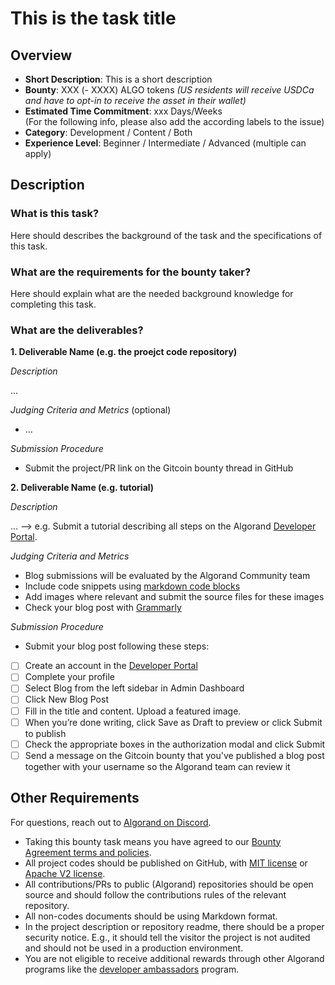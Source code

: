 # This is the task title

## Overview

* **Short Description**: This is a short description
* **Bounty**: XXX (- XXXX) ALGO tokens _(US residents will receive USDCa and have to opt-in to receive the asset in their wallet)_
* **Estimated Time Commitment**: xxx Days/Weeks  
(For the following info, please also add the according labels to the issue)
* **Category**: Development / Content / Both
* **Experience Level**: Beginner / Intermediate / Advanced (multiple can apply)


## Description

### What is this task?
Here should describes the background of the task and the specifications of this task.

### What are the requirements for the bounty taker?
Here should explain what are the needed background knowledge for completing this task. 

### What are the deliverables? 
**1. Deliverable Name (e.g. the proejct code repository)**

_Description_

...

_Judging Criteria and Metrics_ (optional)
  * ...

_Submission Procedure_ 
 * Submit the project/PR link on the Gitcoin bounty thread in GitHub

**2. Deliverable Name (e.g. tutorial)**

_Description_

... --> e.g. Submit a tutorial describing all steps on the Algorand [Developer Portal](https://developer.algorand.org/tutorials/).

_Judging Criteria and Metrics_

* Blog submissions will be evaluated by the Algorand Community team
* Include code snippets using [markdown code blocks](https://github.com/adam-p/markdown-here/wiki/Markdown-Cheatsheet#code-and-syntax-highlighting)
* Add images where relevant and submit the source files for these images
* Check your blog post with [Grammarly](https://app.grammarly.com/)

_Submission Procedure_ 
* Submit your blog post following these steps:
 
- [ ] Create an account in the [Developer Portal](https://developer.algorand.org/accounts/signup/)
- [ ] Complete your profile
- [ ] Select Blog from the left sidebar in Admin Dashboard
- [ ] Click New Blog Post
- [ ] Fill in the title and content. Upload a featured image.
- [ ] When you’re done writing, click Save as Draft to preview or click Submit to publish
- [ ] Check the appropriate boxes in the authorization modal and click Submit
- [ ] Send a message on the Gitcoin bounty that you've published a blog post together with your username so the Algorand team can review it

## Other Requirements
For questions, reach out to [Algorand on Discord](https://discord.gg/84AActu3at).

* Taking this bounty task means you have agreed to our [Bounty Agreement terms and policies](https://github.com/algorandfoundation/grow-algorand/blob/master/bounty-agreement.md).
* All project codes should be published on GitHub, with [MIT license](https://opensource.org/licenses/MIT) or [Apache V2 license](https://www.apache.org/licenses/LICENSE-2.0).
* All contributions/PRs to public (Algorand) repositories should be open source and should follow the contributions rules of the relevant repository.
* All non-codes documents should be using Markdown format.
* In the project description or repository readme, there should be a proper security notice. E.g., it should tell the visitor the project is not audited and should not be used in a production environment.
* You are not eligible to receive additional rewards through other Algorand programs like the [developer ambassadors](https://algorand.foundation/developers/dev-ambassadors) program.
